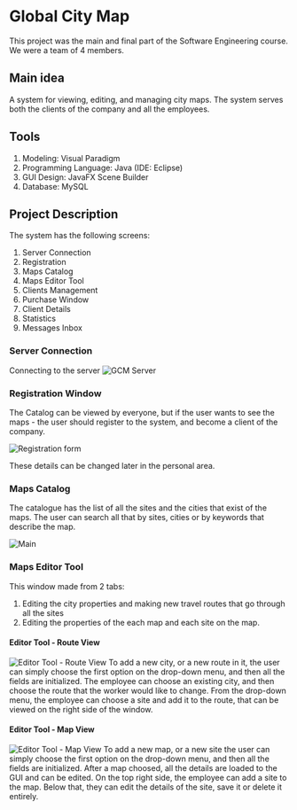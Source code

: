 # Global City Map
This project was the main and final part of the Software Engineering course.
We were a team of 4 members.

## Main idea
A system for viewing, editing, and managing city maps.
The system serves both the clients of the company and all the employees.

## Tools 
1. Modeling: Visual Paradigm
2. Programming Language: Java (IDE: Eclipse)
3. GUI Design: JavaFX Scene Builder
4. Database: MySQL

## Project Description
The system has the following screens:

1. Server Connection
2. Registration
3. Maps Catalog
4. Maps Editor Tool
5. Clients Management
6. Purchase Window
7. Client Details
8. Statistics
9. Messages Inbox

### Server Connection
Connecting to the server 
![GCM Server](https://user-images.githubusercontent.com/49001453/102250746-98c2e900-3f0c-11eb-8948-e43219db2f2a.png)

### Registration Window
The Catalog can be viewed by everyone, but if the user wants to see the maps - the user should register to the system,
and become a client of the company.

![Registration form](https://user-images.githubusercontent.com/49001453/102254846-e2620280-3f11-11eb-9724-d6a3ec864a0b.PNG)

These details can be changed later in the personal area.

### Maps Catalog
The catalogue has the list of all the sites and the cities that exist of the maps.
The user can search all that by sites, cities or by keywords that describe the map.

![Main](https://user-images.githubusercontent.com/49001453/102257689-bb0d3480-3f15-11eb-9b70-27183751973f.png)

### Maps Editor Tool
This window made from 2 tabs:
1. Editing the city properties and making new travel routes that go through all the sites 
2. Editing the properties of the each map and each site on the map.

#### Editor Tool - Route View
![Editor Tool - Route View](https://user-images.githubusercontent.com/49001453/102719809-ea96b500-42f8-11eb-911c-7fd2e7431caa.PNG)
To add a new city, or a new route in it, the user can simply choose the first option on the drop-down menu, and then all the fields are initialized.
The employee can choose an existing city, and then choose the route that the worker would like to change.
From the drop-down menu, the employee can choose a site and add it to the route, that can be viewed on the right side of the window.

#### Editor Tool - Map View
![Editor Tool - Map View](https://user-images.githubusercontent.com/49001453/102719795-dd79c600-42f8-11eb-848b-1b252e7d220c.PNG)
To add a new map, or a new site the user can simply choose the first option on the drop-down menu, and then all the fields are initialized.
After a map choosed, all the details are loaded to the GUI and can be edited.
On the top right side, the employee can add a site to the map.
Below that, they can edit the details of the site, save it or delete it entirely.
